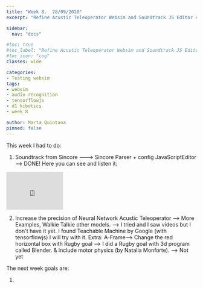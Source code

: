 ```yaml
---
title: "Week 8.  28/09/2020"
excerpt: "Refine Acustic Teleoperator Websim and Soundtrack JS Editor v.2."

sidebar:
  nav: "docs"

#toc: true
#toc_label: "Refine Acustic Teleoperator Websim and Soundtrack JS Editor v.2."
#toc_icon: "cog"
classes: wide

categories:
- Testing websim
tags:
- websim
- audio recognition
- tensorflowjs
- d1 kibotics
- week 8

author: Marta Quintana
pinned: false
---
```


This week I had to do:

1. Soundtrack from Sincore ---> Sincore Parser + config JavaScriptEditor  --> DONE! 
Here you can see and listen it:

<iframe width="150" height="100" src="https://youtube.com/embed/*******" frameborder="0" allow="autoplay; encrypted-media" allowfullscreen></iframe>




2. Increase the precision of Neural Network Acustic Teleoperator --> More Examples, Walkie Talkie other models. --> I tried and I saw videos but I don't have it yet. I found Teachable Machine by Google (with tensorflowjs) I will try with it.
Extra: A-Frame--> Change the red horizontal box with Rugby goal --> I did a Rugby goal with 3d program called Blender.
& include motor physics (by Natalia Monforte). --> Not yet





The next week goals are:

1.
